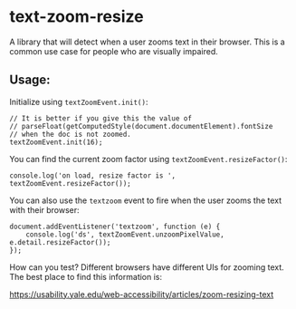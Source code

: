 # text-zoom-resize

A library that will detect when a user zooms text in their browser.
This is a common use case for people who are visually impaired.

## Usage:

Initialize using `textZoomEvent.init()`:

```
// It is better if you give this the value of 
// parseFloat(getComputedStyle(document.documentElement).fontSize
// when the doc is not zoomed.
textZoomEvent.init(16);
```

You can find the current zoom factor using `textZoomEvent.resizeFactor()`:

```
console.log('on load, resize factor is ', textZoomEvent.resizeFactor());
```

You can also use the `textzoom` event to fire when the user zooms the text
with their browser:

```
document.addEventListener('textzoom', function (e) {
    console.log('ds', textZoomEvent.unzoomPixelValue, e.detail.resizeFactor());
});
```

How can you test?  Different browsers have different UIs for zooming text. 
The best place to find this information is:

https://usability.yale.edu/web-accessibility/articles/zoom-resizing-text
